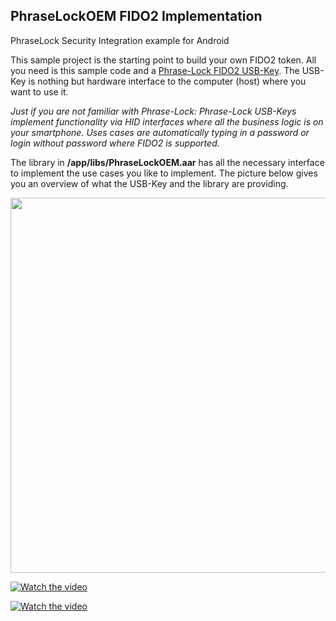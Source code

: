 ## PhraseLockOEM FIDO2 Implementation
PhraseLock Security Integration example for Android


This sample project is the starting point to build your own FIDO2 token. All you need is this sample code and a [Phrase-Lock FIDO2 USB-Key](https://ipoxo.com/?page_id=736). The USB-Key is nothing but hardware interface to the computer (host) where you want to use it. 
 
 *Just if you are not familiar with Phrase-Lock: Phrase-Lock USB-Keys implement functionality via HID interfaces where all the business logic is on your smartphone. Uses cases are automatically typing in a password or login without password where FIDO2 is supported.*

 The library in **/app/libs/PhraseLockOEM.aar** has all the necessary interface to implement the use cases you like to implement. The picture below gives you an overview of what the USB-Key and the library are providing.


<img style="margin:0px auto" src="https://ipoxo.com/wp_ipx/postimg/oem/OEM_Blockdiagramm.png" width="600">

[![Watch the video](https://ipoxo.com/video/PhraseLock2.jpg)](https://ipoxo.com/video/PhraseLock2.mp4)

[![Watch the video](https://ipoxo.com/video/PhraseLock1.jpg)](https://ipoxo.com/video/PhraseLock1.mp4)
